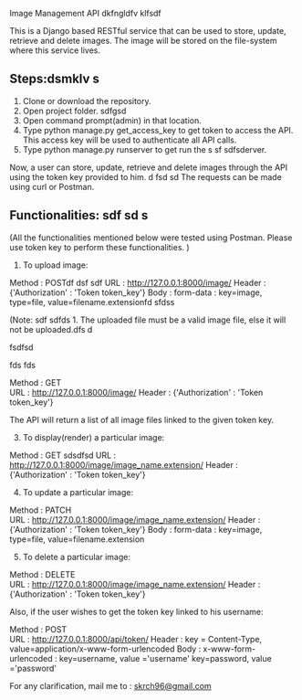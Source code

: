 Image Management API dkfngldfv klfsdf

This is a Django based RESTful service that can be used to store, update, retrieve and delete images. The image will be stored on the file-system where this service lives.

Steps:dsmklv s 
-----

1. Clone or download the repository.
2. Open project folder. sdfgsd 
3. Open command prompt(admin) in that location.
4. Type python manage.py get_access_key to get token to access the API. This access key will be used to authenticate all API calls.
5. Type python manage.py runserver to get run the s sf sdfsderver.

Now, a user can store, update, retrieve and delete images through the API using the token key provided to him.
d fsd sd
The requests can be made using curl or Postman.

Functionalities: sdf sd s
---------------
(All the functionalities mentioned below were tested using Postman. Please use token key to perform these functionalities. )

1. To upload image:

Method : POSTdf dsf sdf 
URL : http://127.0.0.1:8000/image/
Header : {'Authorization' : 'Token token_key'}
Body : form-data : key=image, type=file, value=filename.extensionfd sfdss 

(Note: sdf sdfds 
	1. The uploaded file must be a valid image file, else it will not be uploaded.dfs d

 fsdfsd

  fds 
  fds

Method : GET 	
URL :  http://127.0.0.1:8000/image/
Header : {'Authorization' : 'Token token_key'}

The API will return a list of all image files linked to the given token key.

3. To display(render) a particular image:

Method : GET 	 sdsdfsd
URL :  http://127.0.0.1:8000/image/image_name.extension/
Header : {'Authorization' : 'Token token_key'}

4. To update a particular image:

Method : PATCH 	
URL :  http://127.0.0.1:8000/image/image_name.extension/
Header : {'Authorization' : 'Token token_key'}
Body : form-data : key=image, type=file, value=filename.extension		

5. To delete a particular image:

Method : DELETE 	
URL :  http://127.0.0.1:8000/image/image_name.extension/
Header : {'Authorization' : 'Token token_key'}

Also, if the user wishes to get the token key linked to his username:

Method : POST 	
URL :  http://127.0.0.1:8000/api/token/
Header : key = Content-Type, value=application/x-www-form-urlencoded
Body : x-www-form-urlencoded : 
key=username, value ='username'
key=password, value ='password'
	
For any clarification, mail me to : skrch96@gmail.com

